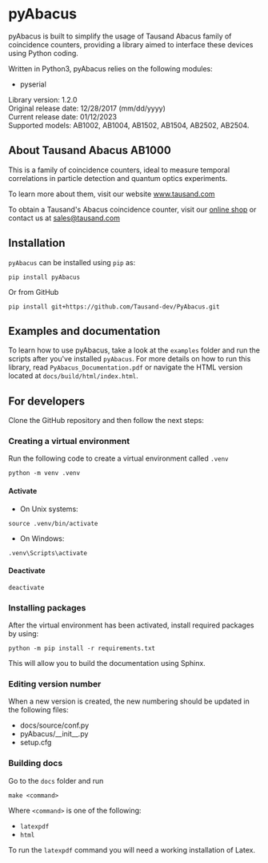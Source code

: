 # pyAbacus

pyAbacus is built to simplify the usage of Tausand Abacus family of coincidence counters, providing a library aimed to interface these devices using Python coding.

Written in Python3, pyAbacus relies on the following modules:
- pyserial

Library version:       1.2.0<br/>
Original release date: 12/28/2017 (mm/dd/yyyy)<br/>
Current release date:  01/12/2023<br/>
Supported models:      AB1002, AB1004, AB1502, AB1504, AB2502, AB2504.

## About Tausand Abacus AB1000

This is a family of coincidence counters, ideal to measure temporal correlations in particle detection and quantum optics experiments.

To learn more about them, visit our website www.tausand.com

To obtain a Tausand's Abacus coincidence counter, visit our [online shop](http://www.tausand.com/shop) or contact us at sales@tausand.com

## Installation
`pyAbacus` can be installed using `pip` as: 
```
pip install pyAbacus
```

Or from GitHub
```
pip install git+https://github.com/Tausand-dev/PyAbacus.git
```

## Examples and documentation
To learn how to use pyAbacus, take a look at the `examples` folder and run the scripts after you've installed `pyAbacus`. For more details on how to run this library, read `PyAbacus_Documentation.pdf` or navigate the HTML version located at `docs/build/html/index.html`.

## For developers

Clone the GitHub repository and then follow the next steps:

### Creating a virtual environment
Run the following code to create a virtual environment called `.venv`
```
python -m venv .venv
```

#### Activate
- On Unix systems:
```
source .venv/bin/activate
```
- On Windows:
```
.venv\Scripts\activate
```

#### Deactivate
```
deactivate
```

### Installing packages
After the virtual environment has been activated, install required packages by using:
```
python -m pip install -r requirements.txt
```
This will allow you to build the documentation using Sphinx.

### Editing version number
When a new version is created, the new numbering should be updated in the following files:
- docs/source/conf.py
- pyAbacus/\_\_init__.py 
- setup.cfg

### Building docs
Go to the `docs` folder and run
```
make <command>
```
Where `<command>` is one of the following:
- `latexpdf`
- `html`

To run the `latexpdf` command you will need a working installation of Latex.
